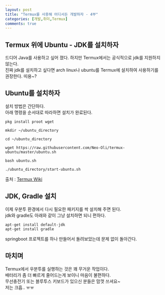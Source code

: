 ```yaml
---
layout: post
title: "Termux를 사용해 어디서든 개발하자 - 4부"
categories: [개발,취미,Termux]
comments: true
---
```

## Termux 위에 Ubuntu - JDK를 설치하자

드디어 Java를 사용하고 싶어 졌다. 하지만 Termux에서는 공식적으로 jdk를 지원하지 않는다.  
진짜 jdk를 설치하고 싶다면 arch linux나 ubuntu를 Termux에 설치하여 사용하기를 권장한다. 띠용~?

## Ubuntu를 설치하자

설치 방법은 간단하다.  
아래 명령을 순서대로 따라하면 설치가 완료된다.

```
pkg install proot wget

mkdir ~/ubuntu_directory

cd ~/ubuntu_directory

wget https://raw.githubusercontent.com/Neo-Oli/termux-ubuntu/master/ubuntu.sh

bash ubuntu.sh

./ubuntu_directory/start-ubuntu.sh
```

출처 : [Termux Wiki](https://wiki.termux.com/wiki/Ubuntu)

## JDK, Gradle 설치

이제 우분투 환경에서 다시 필요한 패키지를 싹 설치해 주면 된다.  
jdk와 gradle도 아래와 같이 그냥 설치하면 되니 편하다.

```
apt-get install default-jdk
apt-get install gradle
```

springboot 프로젝트를 하나 만들어서 돌려보았는데 문제 없이 돌아간다.

## 마치며

Termux에서 우분투를 실행하는 것은 꽤 무거운 작업이다.  
배터리가 좀 더 빠르게 줄어드는게 보이니 마음이 불편하다.  
무선충전기 또는 블루투스 키보드가 있으신 분들은 맘껏 쓰셔요~  
저는 크흡.. ㅠㅠ
